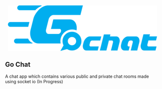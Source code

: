 <p align="center"><img src="logo/horizontal.png" alt="Go-Chat" height="150px"></p>

**Go Chat**
-------

A chat app which contains various public and private chat rooms made using socket io
(In Progress)
